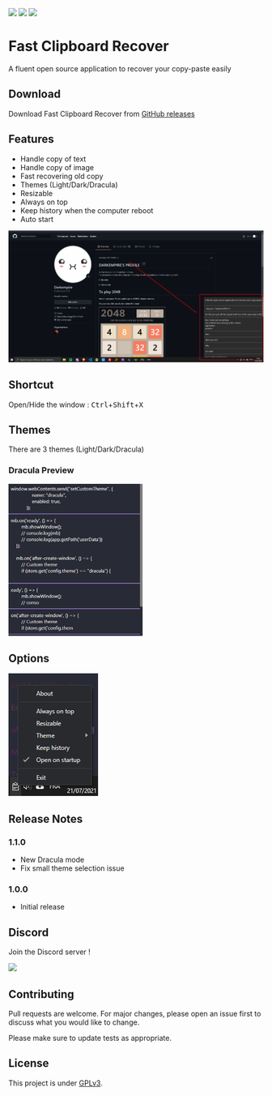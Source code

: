 ![](https://img.shields.io/codefactor/grade/github/Darkempire78/Fast-Clipboard-Recover?style=for-the-badge) ![](https://img.shields.io/github/repo-size/Darkempire78/Fast-Clipboard-Recover?style=for-the-badge) <a href="https://discord.com/invite/sPvJmY7mcV"><img src="https://img.shields.io/discord/831524351311609907?color=%237289DA&label=DISCORD&style=for-the-badge"></a>

# Fast Clipboard Recover
A fluent open source application to recover your copy-paste easily

## Download

Download Fast Clipboard Recover from [GitHub releases](https://github.com/Darkempire78/Fast-Clipboard-Recover/releases/)

## Features

* Handle copy of text
* Handle copy of image
* Fast recovering old copy
* Themes (Light/Dark/Dracula)
* Resizable
* Always on top
* Keep history when the computer reboot
* Auto start

<img src="https://github.com/Darkempire78/Fast-Clipboard-Recover/blob/main/Preview.png" width="900"/>

## Shortcut

Open/Hide the window : <kbd>Ctrl</kbd>+<kbd>Shift</kbd>+<kbd>X</kbd>

## Themes

There are 3 themes (Light/Dark/Dracula)

### Dracula Preview

<img src="Dracula.png" height="300"/>

## Options

<img src="Options.png"/>

## Release Notes

### 1.1.0
* New Dracula mode
* Fix small theme selection issue

### 1.0.0
* Initial release

## Discord

Join the Discord server !

[![](https://i.imgur.com/UfyvtOL.png)](https://discord.gg/sPvJmY7mcV)

## Contributing

Pull requests are welcome. For major changes, please open an issue first to discuss what you would like to change.

Please make sure to update tests as appropriate.


## License

This project is under [GPLv3](LICENSE).
